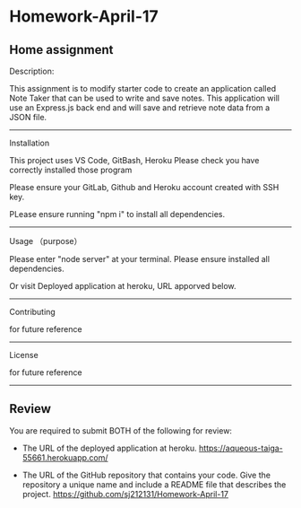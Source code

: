 # Homework-April-17

Home assignment 
--------------------------------------------------------------------------------------------------
Description:

This assignment is to modify starter code to create an application called Note Taker that can be used to write and save notes. This application will use an Express.js back end and will save and retrieve note data from a JSON file.

--------------------------------------------------------------------------------------------------
Installation

This project uses VS Code, GitBash, Heroku Please check you have correctly installed those program 

Please ensure your GitLab, Github and Heroku account created with SSH key. 

PLease ensure running "npm i" to install all dependencies.

--------------------------------------------------------------------------------------------------
Usage （purpose）

Please enter "node server" at your terminal. Please ensure installed all dependencies.

Or visit Deployed application at heroku, URL apporved below.

--------------------------------------------------------------------------------------------------

Contributing 

for future reference 

--------------------------------------------------------------------------------------------------
License 

for future reference 

--------------------------------------------------------------------------------------------------

## Review

You are required to submit BOTH of the following for review:

* The URL of the deployed application at heroku.
        https://aqueous-taiga-55661.herokuapp.com/
        
* The URL of the GitHub repository that contains your code. Give the repository a unique name and include a README file that describes the project.
        https://github.com/sj212131/Homework-April-17